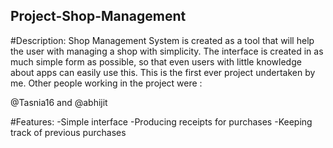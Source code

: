 ## Project-Shop-Management
#Description:
Shop Management System is created as a tool that will help the user with managing a shop with simplicity. 
The interface is created in as much simple form as possible, so that even users with little knowledge about apps can easily use this.
This is the first ever project undertaken by me. Other people working in the project were : 

@Tasnia16 and @abhijit

#Features:
-Simple interface
-Producing receipts for purchases
-Keeping track of previous purchases
